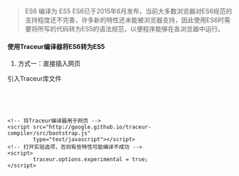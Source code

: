 <!-- 
 * ECMAScript入门@阮一峰
 * 2016-08-18 
-->
> ES6 编译为 ES5
ES6已于2015年6月发布，当前大多数浏览器对ES6规范的支持程度还不完善，许多新的特性还未能被浏览器支持，因此使用ES6时需要将所写的代码转为ES5的语法规范，以便程序能够在各浏览器中运行。

#### 使用Traceur编译器将ES6转为ES5
1. 方式一：直接插入网页

引入Traceur库文件
<pre>
	<!-- 加载Traceur编译器 -->
	<script src="http://google.github.io/traceur-compiler/bin/traceur.js"
	        type="text/javascript"></script>
	<!-- 将Traceur编译器用于网页 -->
	<script src="http://google.github.io/traceur-compiler/src/bootstrap.js"
	        type="text/javascript"></script>
	<!-- 打开实验选项，否则有些特性可能编译不成功 -->
	<script>
	        traceur.options.experimental = true;
	</script>
</pre>